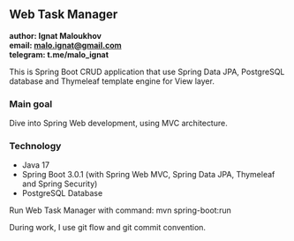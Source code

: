 ## Web Task Manager

**author: Ignat Maloukhov** </br>
**email: malo.ignat@gmail.com** </br>
**telegram: t.me/malo_ignat**

This is Spring Boot CRUD application that use Spring Data JPA, PostgreSQL database and Thymeleaf template
engine for View layer.

### Main goal
Dive into Spring Web development, using MVC architecture.

### Technology
* Java 17
* Spring Boot 3.0.1 (with Spring Web MVC, Spring Data JPA, Thymeleaf and Spring Security)
* PostgreSQL Database

Run Web Task Manager with command: mvn spring-boot:run

During work, I use git flow and git commit convention.

